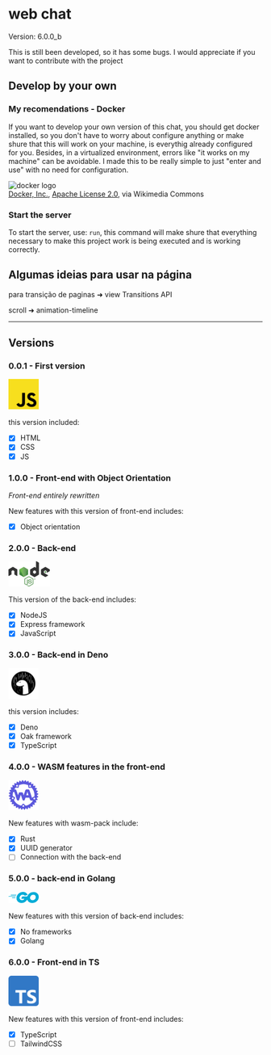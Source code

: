 ﻿# web chat

Version: 6.0.0_b

This is still been developed, so it has some bugs. I would appreciate if you want to contribute with the project

## Develop by your own

### My recomendations - Docker

If you want to develop your own version of this chat, you should get docker installed, so you don't have to worry about configure anything or make shure that this will work on your machine, is everythig already configured for you. Besides, in a virtualized environment, errors like "it works on my machine" can be avoidable. I made this to be really simple to just "enter and use" with no need for configuration. <!--fuck the history that was deleted because of him, how could he do that with me?-->

<img src="https://upload.wikimedia.org/wikipedia/commons/7/70/Docker_logo.png?20240428132226" alt="docker logo" width="300px"><br/>
<a href="https://commons.wikimedia.org/wiki/File:Docker_logo.png">Docker, Inc.</a>, <a href="http://www.apache.org/licenses/LICENSE-2.0">Apache License 2.0</a>, via Wikimedia Commons

### Start the server

To start the server, use: `run`, this command will make shure that everything necessary to make this project work is being executed and is working correctly.

## Algumas ideias para usar na página

para transição de paginas ➜ view Transitions API

scroll ➜ animation-timeline

<hr>

## Versions

<!--------------------
Front-end
---------------------->

### 0.0.1 - First version

<img src="images/README/js.svg" width="60px">

this version included:

- [X] HTML
- [X] CSS
- [X] JS <!--js just appeard in future versions beetween 0.0.1 and 1.0.0, but was included in the version 0-->

<!--------------------
Obj Oriented Front-end
---------------------->

### 1.0.0 - Front-end with Object Orientation

*Front-end entirely rewritten*

New features with this version of front-end includes:

- [X] Object orientation

<!--------------------
Back-end
---------------------->

### 2.0.0 - Back-end

<img src="images/README/nodejs.svg" height="50px">

This version of the back-end includes:

- [X] NodeJS
- [X] Express framework
- [X] JavaScript

<!--------------------
Back-end in Deno
---------------------->

### 3.0.0 - Back-end in Deno

<img src="images/README/deno.svg" width="60px">

this version includes:

- [X] Deno
- [X] Oak framework
- [X] TypeScript

<!--------------------
Front-end in WASM
---------------------->

### 4.0.0 - WASM features in the front-end

<img src="images/README/wasm-pack.webp" width="60px">

New features with wasm-pack include:

- [X] Rust
- [X] UUID generator
- [ ] Connection with the back-end

<!--------------------
Back-end in Golang
---------------------->

### 5.0.0 - back-end in Golang

<img src="images/README/golang.svg" width="60px">

New features with this version of back-end includes:

- [X] No frameworks
- [X] Golang

<!--------------------
Front-end in TS
---------------------->

### 6.0.0 - Front-end in TS

<img src="images/README/ts.svg" width="60px">

New features with this version of front-end includes:

- [X] TypeScript
- [ ] TailwindCSS